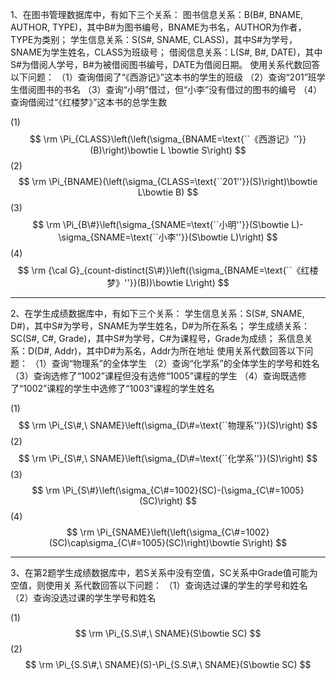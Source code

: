 1、在图书管理数据库中，有如下三个关系：
图书信息关系：B(B#, BNAME, AUTHOR, TYPE)，其中B#为图书编号，BNAME为书名，AUTHOR为作者，TYPE为类别；
学⽣信息关系：S(S#, SNAME, CLASS)，其中S#为学号，SNAME为学⽣姓名，CLASS为班级号；
借阅信息关系：L(S#, B#, DATE)，其中S#为借阅⼈学号，B#为被借阅图书编号，DATE为借阅⽇期。
使⽤关系代数回答以下问题：
（1）查询借阅了“《⻄游记》”这本书的学⽣的班级
（2）查询“201”班学⽣借阅图书的书名
（3）查询“⼩明”借过，但“⼩李”没有借过的图书的编号
（4）查询借阅过“《红楼梦》”这本书的总学⽣数

(1)
$$
\rm \Pi_{CLASS}\left(\left(\sigma_{BNAME=\text{``《西游记》''}}(B)\right)\bowtie L \bowtie S\right)
$$
(2)
$$
\rm \Pi_{BNAME}(\left(\sigma_{CLASS=\text{``201''}}(S)\right)\bowtie L\bowtie B)
$$
(3)
$$
\rm \Pi_{B\#}\left(\sigma_{SNAME=\text{``小明''}}(S\bowtie L)-\sigma_{SNAME=\text{``小李''}}(S\bowtie L)\right)
$$
(4)
$$
\rm {\cal G}_{count-distinct(S\#)}\left((\sigma_{BNAME=\text{``《红楼梦》''}}(B))\bowtie L\right)
$$

---

2、在学⽣成绩数据库中，有如下三个关系：
学⽣信息关系：S(S#, SNAME, D#)，其中S#为学号，SNAME为学⽣姓名，D#为所在系名；
学⽣成绩关系：SC(S#, C#, Grade)，其中S#为学号，C#为课程号，Grade为成绩；
系信息关系：D(D#, Addr)，其中D#为系名，Addr为所在地址
使⽤关系代数回答以下问题：
（1）查询“物理系”的全体学⽣
（2）查询“化学系”的全体学⽣的学号和姓名
（3）查询选修了“1002”课程但没有选修“1005”课程的学⽣
（4）查询既选修了“1002”课程的学⽣中选修了“1003”课程的学⽣姓名

(1)
$$
\rm \Pi_{S\#,\ SNAME}\left(\sigma_{D\#=\text{``物理系''}}(S)\right)
$$
(2)
$$
\rm \Pi_{S\#,\ SNAME}\left(\sigma_{D\#=\text{``化学系''}}(S)\right)
$$
(3)
$$
\rm \Pi_{S\#}\left(\sigma_{C\#=1002}(SC)-(\sigma_{C\#=1005}(SC)\right)
$$
(4)
$$
\rm \Pi_{SNAME}\left(\left(\sigma_{C\#=1002}(SC)\cap\sigma_{C\#=1005}(SC)\right)\bowtie S\right)
$$

---

3、在第2题学生成绩数据库中，若S关系中没有空值，SC关系中Grade值可能为空值，则使⽤关
系代数回答以下问题：
（1）查询选过课的学⽣的学号和姓名
（2）查询没选过课的学生学号和姓名

(1)
$$
\rm \Pi_{S.S\#,\ SNAME}(S\bowtie SC)
$$
(2)
$$
\rm \Pi_{S.S\#,\ SNAME}(S)-\Pi_{S.S\#,\ SNAME}(S\bowtie SC)
$$